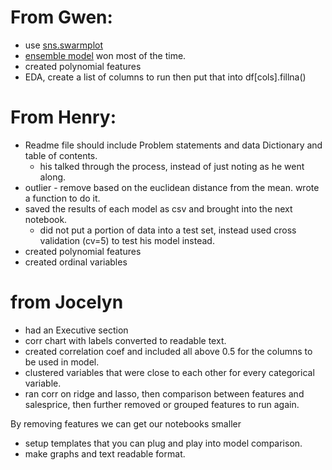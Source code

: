 # From Gwen:
- use [sns.swarmplot](https://www.google.com/search?q=sns.swarmplot&rlz=1C5CHFA_enUS728US728&sxsrf=ALeKk010uATmIg7ocMdrE1X4mg7LM0n6Zg:1594836937584&source=lnms&tbm=isch&sa=X&ved=2ahUKEwixl47J7s_qAhULG80KHbIFCQIQ_AUoA3oECA0QBQ&biw=1640&bih=916)
- [ensemble model](https://towardsdatascience.com/ensemble-learning-using-scikit-learn-85c4531ff86a) won most of the time.
- created polynomial features
- EDA, create a list of columns to run then put that into df[cols].fillna()

# From Henry:
- Readme file should include Problem statements and data Dictionary and table of contents.
    - his talked through the process, instead of just noting as he went along.
- outlier - remove based on the euclidean distance from the mean.  wrote a function to do it.
- saved the results of each model as csv and brought into the next notebook.
    - did not put a portion of data into a test set, instead used cross validation (cv=5) to test his model instead.
- created polynomial features
- created ordinal variables


# from Jocelyn
- had an Executive section 
- corr chart with labels converted to readable text.
- created correlation coef and included all above 0.5 for the columns to be used in model.
- clustered variables that were close to each other for every categorical variable.
- ran corr on ridge and lasso, then comparison between features and salesprice, then further removed or grouped features to run again.

By removing features we can get our notebooks smaller
- setup templates that you can plug and play into model comparison.
- make graphs and text readable format.